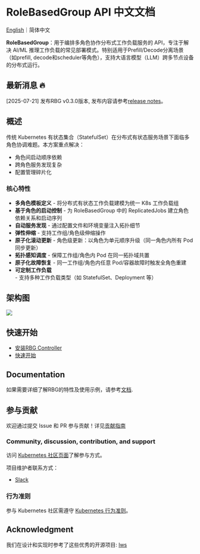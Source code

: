 # RoleBasedGroup API 中文文档

[English](./README.md)｜简体中文

**RoleBasedGroup**：用于编排多角色协作分布式工作负载服务的 API，专注于解决 AI/ML
推理工作负载的常见部署模式。特别适用于Prefill/Decode分离场景（如prefill,
decode和scheduler等角色），支持大语言模型（LLM）跨多节点设备的分布式运行。

## 最新消息 🔥

[2025-07-21] 发布RBG v0.3.0版本,
发布内容请参考[release notes](https://github.com/sgl-project/rbg/releases)。

## 概述

传统 Kubernetes 有状态集合（StatefulSet）在分布式有状态服务场景下面临多角色协调难题。本方案重点解决：

- 角色间启动顺序依赖
- 跨角色服务发现复杂
- 配置管理碎片化

### 核心特性

- **多角色模板定义** - 将分布式有状态工作负载建模为统一 K8s 工作负载组
- **基于角色的启动控制** - 为 RoleBasedGroup 中的 ReplicatedJobs 建立角色依赖关系和启动序列
- **自动服务发现** - 通过配置文件和环境变量注入拓扑细节
- **弹性伸缩** - 支持工作组/角色级伸缩操作
- **原子化滚动更新** - 角色级更新：以角色为单元顺序升级（同一角色内所有 Pod 同步更新）
- **拓扑感知调度** - 保障工作组/角色内 Pod 在同一拓扑域共置
- **原子化故障恢复** - 同一工作组/角色内任意 Pod/容器故障时触发全角色重建
- **可定制工作负载** - 支持多种工作负载类型（如 StatefulSet、Deployment 等）

## 架构图

![](doc/rbgs-concept.png)

## 快速开始

- [安装RBG Controller](doc/install.md)
- [快速开始](doc/quick_start.md)

## Documentation

如果需要详细了解RBG的特性及使用示例，请参考[文档](doc/TOC.md).

## 参与贡献

欢迎通过提交 Issue 和 PR 参与贡献！详见[贡献指南](doc/CONTRIBUTING.md)

### Community, discussion, contribution, and support

访问 [Kubernetes 社区页面](https://kubernetes.io/community/)了解参与方式。

项目维护者联系方式：

- [Slack](https://sgl-fru7574.slack.com/archives/C098X0LQZV5)

### 行为准则

参与 Kubernetes 社区需遵守 [Kubernetes 行为准则](doc/code-of-conduct.md)。

## Acknowledgment

我们在设计和实现时参考了这些优秀的开源项目: [lws](https://github.com/kubernetes-sigs/lws)



